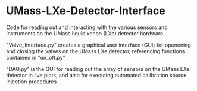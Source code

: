 # UMass-LXe-Detector-Interface
Code for reading out and interacting with the various sensors and instruments on the UMass liquid xenon (LXe) detector hardware.

"Valve_Interface.py" creates a graphical user interface (GUI) for openening and closing the valves on the UMass LXe detector, referencing functions contained in "on_off.py"

"DAQ.py" is the GUI for reading out the array of sensors on the UMass LXe detector in live plots, and also for executing automated calibration source injection procedures.
